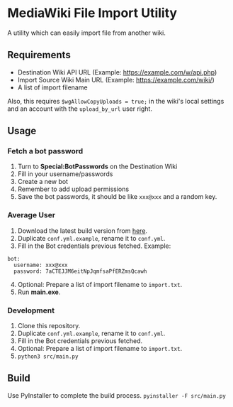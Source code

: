 # MediaWiki File Import Utility 
A utility which can easily import file from another wiki.

## Requirements

- Destination Wiki API URL (Example: https://example.com/w/api.php)
- Import Source Wiki Main URL (Example: https://example.com/wiki/)
- A list of import filename

Also, this requires ```$wgAllowCopyUploads = true;``` in the wiki's local settings and an account with the ```upload_by_url``` user right. 

## Usage

### Fetch a bot password

1. Turn to **Special:BotPasswords** on the Destination Wiki
2. Fill in your username/passwords
3. Create a new bot
4. Remember to add upload permissions
5. Save the bot passwords, it should be like ```xxx@xxx``` and a random key.

### Average User

1. Download the latest build version from [here](https://github.com/AlanYe-Dev/mediawiki-file-import-utility/actions/workflows/pyinstaller-windows.yml).
2. Duplicate ```conf.yml.example```, rename it to ```conf.yml```.
3. Fill in the Bot credentials previous fetched. Example:
```
bot:
  username: xxx@xxx
  password: 7aCTEJJM6eitNpJqmfsaPfERZmsQcawh
```

4. Optional: Prepare a list of import filename to ```import.txt```.
5. Run **main.exe**.

### Development

1. Clone this repository.
2. Duplicate ```conf.yml.example```, rename it to ```conf.yml```.
3. Fill in the Bot credentials previous fetched.
4. Optional: Prepare a list of import filename to ```import.txt```.
5. ```python3 src/main.py```

## Build
Use PyInstaller to complete the build process.
```pyinstaller -F src/main.py```